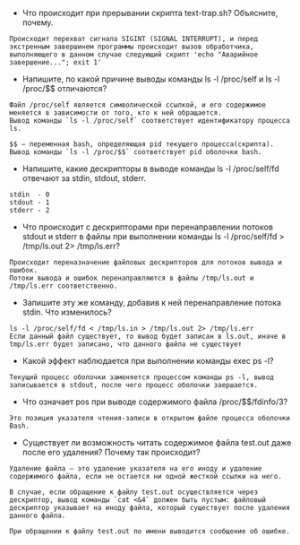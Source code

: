 - Что происходит при прерывании скрипта text-trap.sh? Объясните, почему.
```
Происходит перехват сигнала SIGINT (SIGNAL INTERRUPT), и перед экстренным завершинем программы происходит вызов обработчика, выполняющего в данном случае следующий скрипт 'echo "Аварийное завершение..."; exit 1'
```
- Напишите, по какой причине выводы команды ls -l /proc/self и ls -l /proc/$$ отличаются?
```
Файл /proc/self является символической ссылкой, и его содержимое меняется в зависимости от того, кто к ней обращается. 
Вывод команды `ls -l /proc/self` соответствует идентификатору процесса ls.

$$ — переменная bash, определяющая pid текущего процесса(скрипта). 
Вывод команды `ls -l /proc/$$` соответствует pid оболочки bash.
```
- Напишите, какие дескрипторы в выводе команды ls -l /proc/self/fd отвечают за stdin, stdout, stderr.
```
stdin  - 0
stdout - 1
stderr - 2
```
- Что происходит с дескрипторами при перенаправлении потоков stdout и stderr в файлы при выполнении команды ls -l /proc/self/fd > /tmp/ls.out 2> /tmp/ls.err?
```
Происходит переназначение файловых дескрипторов для потоков вывода и ошибок.
Потоки вывода и ошибок перенаправляются в файлы /tmp/ls.out и /tmp/ls.err соответственно.
```
- Запишите эту же команду, добавив к ней перенаправление потока stdin. Что изменилось?
```
ls -l /proc/self/fd < /tmp/ls.in > /tmp/ls.out 2> /tmp/ls.err
Если данный файл существует, то вывод будет записан в ls.out, иначе в tmp/ls.err будет записано, что данного файла не существует    
```
- Какой эффект наблюдается при выполнении команды exec ps -l?
```
Текущий процесс оболочки заменяется процессом команды ps -l, вывод записывается в stdout, после чего процесс оболочки заершается.
```
- Что означает pos при выводе содержимого файла /proc/$$/fdinfo/3?
```
Это позиция указателя чтения-записи в открытом файле процесса оболочки Bash.
```
- Существует ли возможность читать содержимое файла test.out даже после его удаления? Почему так происходит?
```
Удаление файла — это удаление указателя на его иноду и удаление содержимого файла, если не остается ни одной жесткой ссылки на него.

В случае, если обращение к файлу test.out осуществляется через дескриптор, вывод команды `cat <&4` должен быть пустым: файловый дескриптор указывает на иноду файла, который существует после удаления данного файла.

При обращении к файлу test.out по имени выводится сообщение об ошибке.
```
